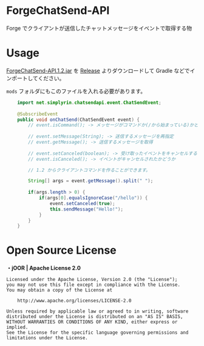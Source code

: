 # ForgeChatSend-API
Forge でクライアントが送信したチャットメッセージをイベントで取得する物

# Usage
[ForgeChatSend-API.1.2.jar](https://github.com/SimplyRin/ForgeChatSend-API/releases/download/1.2/ForgeChatSend-API-1.2.jar) を [Release](https://github.com/SimplyRin/ForgeChatSend-API/releases) よりダウンロードして Gradle などでインポートしてください。

`mods` フォルダにもこのファイルを入れる必要があります。
```Java
	import net.simplyrin.chatsendapi.event.ChatSendEvent;
	
	@SubscribeEvent
	public void onChatSend(ChatSendEvent event) {
		// event.isCommand(); -> メッセージがコマンドか(/から始まっている)かどうか
		
		// event.setMessage(String); -> 送信するメッセージを再指定
		// event.getMessage(); -> 送信するメッセージを取得
		
		// event.setCanceled(boolean); -> 受け取ったイベントをキャンセルする
		// event.isCanceled(); -> イベントがキャンセルされたかどうか

		// 1.2 からクライアントコマンドを作ることができます。

		String[] args = event.getMessage().split(" ");
		
		if(args.length > 0) {
			if(args[0].equalsIgnoreCase("/hello")) {
				event.setCanceled(true);
				this.sendMessage("Hello!");
			}
		}
	}
```

# Open Source License
**・jOOR | Apache License 2.0**
```
Licensed under the Apache License, Version 2.0 (the "License");
you may not use this file except in compliance with the License.
You may obtain a copy of the License at

	http://www.apache.org/licenses/LICENSE-2.0

Unless required by applicable law or agreed to in writing, software
distributed under the License is distributed on an "AS IS" BASIS,
WITHOUT WARRANTIES OR CONDITIONS OF ANY KIND, either express or implied.
See the License for the specific language governing permissions and
limitations under the License.
```
